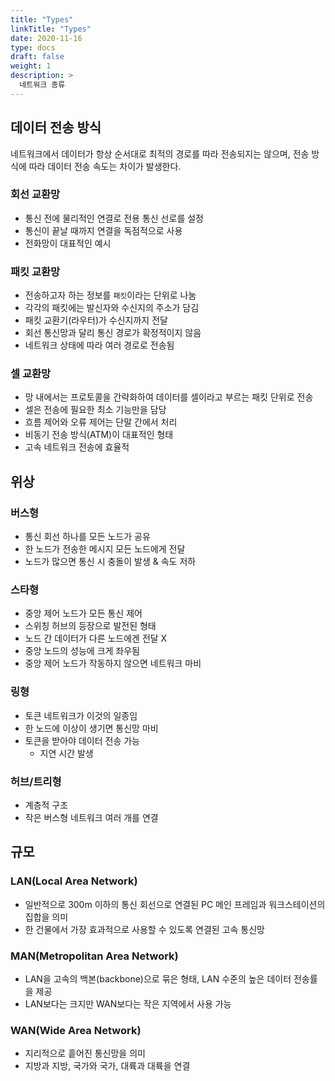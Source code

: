 ```yaml
---
title: "Types"
linkTitle: "Types"
date: 2020-11-16
type: docs
draft: false
weight: 1
description: >
  네트워크 종류
---
```


데이터 전송 방식
---

네트워크에서 데이터가 항상 순서대로 최적의 경로를 따라 전송되지는 않으며, 전송 방식에 따라 데이터 전송 속도는 차이가 발생한다.

### 회선 교환망

- 통신 전에 물리적인 연결로 전용 통신 선로를 설정
- 통신이 끝날 때까지 연결을 독점적으로 사용
- 전화망이 대표적인 예시

### 패킷 교환망

- 전송하고자 하는 정보를 `패킷`이라는 단위로 나눔
- 각각의 패킷에는 발신자와 수신지의 주소가 담김
- 패킷 교환기(라우터)가 수신지까지 전달
- 회선 통신망과 달리 통신 경로가 확정적이지 않음
- 네트워크 상태에 따라 여러 경로로 전송됨

### 셀 교환망

- 망 내에서는 프로토콜을 간략화하여 데이터를 셀이라고 부르는 패킷 단위로 전송
- 셀은 전송에 필요한 최소 기능만을 담당
- 흐름 제어와 오류 제어는 단말 간에서 처리
- 비동기 전송 방식(ATM)이 대표적인 형태
- 고속 네트워크 전송에 효율적

위상
---

### 버스형

- 통신 회선 하나를 모든 노드가 공유
- 한 노드가 전송한 메시지 모든 노드에게 전달
- 노드가 많으면 통신 시 충돌이 발생 & 속도 저하

### 스타형

- 중앙 제어 노드가 모든 통신 제어
- 스위칭 허브의 등장으로 발전된 형태
- 노드 간 데이터가 다른 노드에겐 전달 X
- 중앙 노드의 성능에 크게 좌우됨
- 중앙 제어 노드가 작동하지 않으면 네트워크 마비

### 링형

- 토큰 네트워크가 이것의 일종임
- 한 노드에 이상이 생기면 통신망 마비
- 토큰을 받아야 데이터 전송 가능
  - 지연 시간 발생

### 허브/트리형

- 계층적 구조
- 작은 버스형 네트워크 여러 개를 연결

규모
---

### LAN(Local Area Network)

- 일반적으로 300m 이하의 통신 회선으로 연결된 PC 메인 프레임과 워크스테이션의 집합을 의미
- 한 건물에서 가장 효과적으로 사용할 수 있도록 연결된 고속 통신망

### MAN(Metropolitan Area Network)

- LAN을 고속의 백본(backbone)으로 묶은 형태, LAN 수준의 높은 데이터 전송률을 제공
- LAN보다는 크지만 WAN보다는 작은 지역에서 사용 가능

### WAN(Wide Area Network)

- 지리적으로 흩어진 통신망을 의미
- 지방과 지방, 국가와 국가, 대륙과 대륙을 연결
